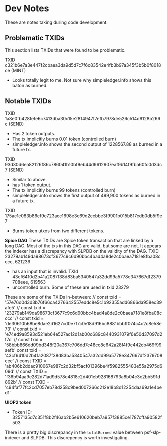 # Dev Notes

These are notes taking during code development.

## Problematic TXIDs

This section lists TXIDs that were found to be problematic.



TXID c321b6e7a3e447f2cbaea3da9d5d7c7f6c83542e4fb3b97a345f3b5b0f8018ce (MINT)
- Looks totally legit to me. Not sure why simpleledger.info shows this baton as burned.

## Notable TXIDs

TXID 1a8e0fb428fefe6c7413dba30c15e2814947f7efb7978de526c514d9128b266c (SEND)
- Has 2 token outputs.
- The tx implicitly burns 0.01 token (controlled burn)
- simpleledger.info shows the second output of 1228567.88 as burned in a future tx.

TXID 93d30d6ea82126f86c786041b10bf9eb44d9612907eaf9b14f9fba60fc0d3dc7 (SEND)
- Similar to above.
- has 1 token output.
- The tx implicitly burns 99 tokens (controlled burn)
- simpleledger.info shows the first output of 499,900 tokens as burned in a future tx.

TXID 175ac1e083b86cf9e723acc1698e3c69d2ccbbe3f9901b015b817cdb0db5f9e7
- Burns token utxos from two different tokens.

**Spice DAG**
These TXIDs are Spice token transaction that are linked by a long DAG. Most of the txs in this DAG are valid, but some are not. It appears the indexer has a discrepancy with SLPDB on the validity of the DAG.
TXID 23279ab149da98673cf3677c9c6d90bbc4bad4a8de2c0baea7181e8fba08cccc, 621236
- has an input that is invalid.
TXId 43cf6410d2b41a2087f38d83ba5340547a32dd99a5778e347667df2379708eee, 619563
- uncontrolled burn. Some of these are used in txid 23279

These are some of the TXIDs in-between:
// const txid = '57e76d0d3d3b76f66ca4276642557eddc8e5c1b92355add6866da958ec39afe5'
// const txid = '23279ab149da98673cf3677c9c6d90bbc4bad4a8de2c0baea7181e8fba08cccc'
// const txid = 'de30610b68be8dae2d1627cd0e7f7c0e18d916bc8881bbbff074c4c2c8e58e73'
// const txid = 'e74ed9a8593d521eb64e527ac12d1ab00c689c8440931079f6e50d37097d2f7c'
// const txid = '58bbb866dd09bd348f20a367c706dd7c48cc8c642a28f4f9c442cb469f99aefb'
const txid = '43cf6410d2b41a2087f38d83ba5340547a32dd99a5778e347667df2379708eee'
// const TXID = 'ab406b2ddac910067e987c2d32bf5acf01396be4f5982555483e55a2975d609d'
// const TXID = 'f36b94aa9e282d71ad9d578e4818c2d401eb928168793a8b04c3c2bb591d892b'
// const TXID = 'c94faf77fc2cd7057eb78d258c9bed007266c212e18b8d12254daa69a1e4bed1'

**UIOP2 token**
- Token ID: 3257135d7c351f8b2f46ab2b5e610620beb7a957f3885ce1787cffa90582f503

There is a pretty big discrepancy in the `totalBurned` value between psf-slp-indexer and SLPDB. This discrepency is worth investigating. 

